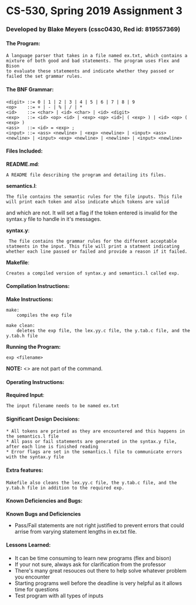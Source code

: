 <!-----------------------------------------------------------------
 Name: Blake Meyers(cssc0430, Red id: 819557369)
 Project: CS530 Assignment 3
 File: README.md
 Notes: A README file describing the program and detailing its files.
--------------------------------------------------------------------->

# CS-530, Spring 2019 Assignment 3


### Developed by Blake Meyers (cssc0430, Red id: 819557369)

#### The Program:

    A language parser that takes in a file named ex.txt, which contains a mixture of both good and bad statements. The program uses Flex and Bison
    to evaluate these statements and indicate whether they passed or failed the set grammar rules.

#### The BNF Grammar:

    <digit> ::= 0 | 1 | 2 | 3 | 4 | 5 | 6 | 7 | 8 | 9
    <op>    ::= + | - | % | / | *
    <id>    ::= <char> | <id> <char> | <id> <digit>
    <exp>   ::= <id> <op> <id> | <exp> <op> <id>| ( <exp> ) | <id> <op> ( <exp> )
    <ass>   ::= <id> = <exp> ;
    <input> ::= <ass> <newline> | <exp> <newline> | <input> <ass> <newline> | <input> <exp> <newline> | <newline> | <input> <newline>
 
#### Files Included:
**README.md**:

    A README file describing the program and detailing its files.

**semantics.l**:

    The file contains the semantic rules for the file inputs. This file will print each token and also indicate which tokens are valid 
 and which are not. It will set a flag if the token entered is invalid for the syntax.y file to handle in it's messages.

**syntax.y**:

     The file contains the grammar rules for the different acceptable statments in the input. This file will print a statment indicating whether each line passed or failed and provide a reason if it failed.

**Makefile**:

    Creates a compiled version of syntax.y and semantics.l called exp.

#### Compilation Instructions:
**Make Instructions:**

    make:
    	compiles the exp file

    make clean:
    	deletes the exp file, the lex.yy.c file, the y.tab.c file, and the y.tab.h file

**Running the Program:**

    exp <filename>

**NOTE:** <> are not part of the command.

#### Operating Instructions:
**Required Input**:

    The input filename needs to be named ex.txt

#### Significant Design Decisions:

    * All tokens are printed as they are encountered and this happens in the semantics.l file
    * All pass or fail statements are generated in the syntax.y file, after each line is finished reading
    * Error flags are set in the semantics.l file to communicate errors with the syntax.y file

#### Extra features:

    Makefile also cleans the lex.yy.c file, the y.tab.c file, and the y.tab.h file in addition to the required exp.

#### Known Deficiencies and Bugs:
**Known Bugs and Deficiencies**
* Pass/Fail statements are not right justified to prevent errors that could arrise from varying statement lengths in ex.txt file.
  
#### Lessons Learned:
* It can be time consuming to learn new programs (flex and bison)
* If your not sure, always ask for clarification from the professor
* There's many great resouces out there to help solve whatever problem you encounter
* Starting programs well before the deadline is very helpful as it allows time for questions
* Test program with all types of inputs
<!-----------------------------------------[ EOF: README.md ]--------------------------------->
